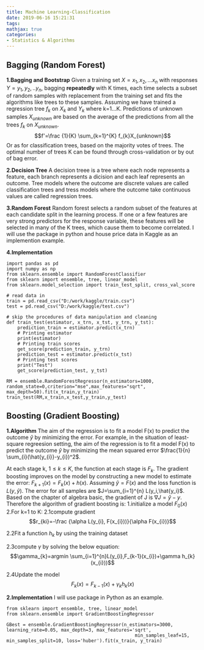 ```yaml
---
title: Machine Learning-Classification
date: 2019-06-16 15:21:31
tags:
mathjax: true
categories:
- Statistics & Algorithms
---
```


## Bagging (Random Forest)
**1.Bagging and Bootstrap**
Given a training set $X=x_{1},x_{2},...x_{n}$ with responses $Y=y_{1}, y_{2},.. y_{n}$, bagging **repeatedly** with K times, each time selects a subset of random samples with replacement from the training set and fits the algorithms like trees to these samples. Assuming we have trained a regression tree $f_{k}$ on $X_{k}$ and $Y_{k}$ where k=1...K. Predictions of unknown samples $X_{unknown}$ are based on the average of the predictions from all the trees $f_{k}$ on $X_{unknown}$.
$$f'=\frac {1}{K} \sum_{k=1}^{K} f_{k}X_{unknown}$$
Or as for classification trees, based on the majority votes of trees. The optimal number of trees K can be found through cross-validation or by out of bag error. 

**2.Decision Tree**
A decision treee is a tree where each node represents a feature, each branch represents a dicision and each leaf represents an outcome. Tree models where the outcome are discrete values are called classification trees and tress models where the outcome take continuous values are called regression trees.

**3.Random Forest**
Random forest selects a random subset of the features at each candidate split in the learning process. If one or a few features are very strong predictors for the response variable, these features will be selected in many of the K trees, which cause them to become correlated.
I will use the package in python and house price data in Kaggle as an implemention example.

**4.Implementation**
```
import pandas as pd
import numpy as np
from sklearn.ensemble import RandomForestClassifier
from sklearn import ensemble, tree, linear_model
from sklearn.model_selection import train_test_split, cross_val_score

# read data in
train = pd.read_csv("D:/work/kaggle/train.csv")
test = pd.read_csv("D:/work/kaggle/test.csv")

# skip the procedures of data manipulation and cleaning
def train_test(estimator, x_trn, x_tst, y_trn, y_tst):
    prediction_train = estimator.predict(x_trn)
    # Printing estimator
    print(estimator)
    # Printing train scores
    get_score(prediction_train, y_trn)
    prediction_test = estimator.predict(x_tst)
    # Printing test scores
    print("Test")
    get_score(prediction_test, y_tst)

RM = ensemble.RandomForestRegressor(n_estimators=1000,
random_state=0,criterion="mse",max_features="sqrt",
max_depth=50).fit(x_train,y_train)
train_test(RM,x_train,x_test,y_train,y_test)

```

## Boosting (Gradient Boosting)
**1.Algorithm**
The aim of the regression is to fit a model F(x) to predict the outcome $\hat{y}$ by minimizing the error. For example, in the situation of least-square regreesion setting, the aim of the regression is to fit a model F(x) to predict the outcome $\hat{y}$ by minimizing the mean squared error $\frac{1}{n} \sum_{i}(\hat{y_{i}}-y_{i})^2$. 

At each stage k, $1 \leq k \leq K$, the function at each stage is $F_{k}$. The gradient boosting improves on the model by constructing a new model to estimate the error: $F_{k+1}(x)=F_{k}(x)+h(x)$. Assuming $\hat{y}=F(x)$ and the loss function is $L(y,\hat{y})$. The error for all samples are $J=\sum_{i=1}^{n} L(y_i,\hat{y_i}$. Based on the chapter of algebra basic, the gradient of J is $\nabla J=\hat{y} -y$. Therefore the algorithm of gradient boosting is:
1.initialize a model $F_{0}(x)$
2.For k=1 to K:
2.1compute gradient
$$r_{ki}=-\frac {\alpha L(y_{i}, F(x_{i}))}{\alpha F(x_{i})}$$

2.2Fit a function $h_{k}$ by using the training dataset

2.3compute $\gamma$ by solving the below equation:
$$\gamma_{k}=argmin \sum_{i=1}^{n}L(y_{i},F_{k-1}(x_{i})+\gamma h_{k}(x_{i}))$$

2.4Update the model
$$F_{k}(x)=F_{k-1}(x)+\gamma_{k}h_{k}(x)$$

**2.Implementation**
I will use package in Python as an example.

```
from sklearn import ensemble, tree, linear_model
from sklearn.ensemble import GradientBoostingRegressor

GBest = ensemble.GradientBoostingRegressor(n_estimators=3000, learning_rate=0.05, max_depth=3, max_features='sqrt',
                                               min_samples_leaf=15, min_samples_split=10, loss='huber').fit(x_train, y_train)
```

